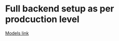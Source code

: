 # Full backend setup as per prodcuction level

[Models link](https://app.eraser.io/workspace/YtPqZ1VogxGy1jzIDkzj?origin=share)
